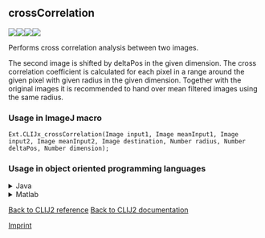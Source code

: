 ## crossCorrelation
<img src="images/mini_empty_logo.png"/><img src="images/mini_empty_logo.png"/><img src="images/mini_clijx_logo.png"/><img src="images/mini_empty_logo.png"/>

Performs cross correlation analysis between two images. 

The second image is shifted by deltaPos in the given dimension. The cross correlation coefficient is calculated for each pixel in a range around the given pixel with given radius in the given dimension. Together with the original images it is recommended to hand over mean filtered images using the same radius.  

### Usage in ImageJ macro
```
Ext.CLIJx_crossCorrelation(Image input1, Image meanInput1, Image input2, Image meanInput2, Image destination, Number radius, Number deltaPos, Number dimension);
```


### Usage in object oriented programming languages



<details>

<summary>
Java
</summary>
<pre class="highlight">// init CLIJ and GPU
import net.haesleinhuepf.clijx.CLIJx;
import net.haesleinhuepf.clij.clearcl.ClearCLBuffer;
CLIJx clijx = CLIJx.getInstance();

// get input parameters
ClearCLBuffer input1 = clijx.push(input1ImagePlus);
ClearCLBuffer meanInput1 = clijx.push(meanInput1ImagePlus);
ClearCLBuffer input2 = clijx.push(input2ImagePlus);
ClearCLBuffer meanInput2 = clijx.push(meanInput2ImagePlus);
destination = clijx.create(input1);
int radius = 10;
int deltaPos = 20;
int dimension = 30;
</pre>

<pre class="highlight">
// Execute operation on GPU
clijx.crossCorrelation(input1, meanInput1, input2, meanInput2, destination, radius, deltaPos, dimension);
</pre>

<pre class="highlight">
// show result
destinationImagePlus = clijx.pull(destination);
destinationImagePlus.show();

// cleanup memory on GPU
clijx.release(input1);
clijx.release(meanInput1);
clijx.release(input2);
clijx.release(meanInput2);
clijx.release(destination);
</pre>

</details>



<details>

<summary>
Matlab
</summary>
<pre class="highlight">% init CLIJ and GPU
clijx = init_clatlabx();

% get input parameters
input1 = clijx.pushMat(input1_matrix);
meanInput1 = clijx.pushMat(meanInput1_matrix);
input2 = clijx.pushMat(input2_matrix);
meanInput2 = clijx.pushMat(meanInput2_matrix);
destination = clijx.create(input1);
radius = 10;
deltaPos = 20;
dimension = 30;
</pre>

<pre class="highlight">
% Execute operation on GPU
clijx.crossCorrelation(input1, meanInput1, input2, meanInput2, destination, radius, deltaPos, dimension);
</pre>

<pre class="highlight">
% show result
destination = clijx.pullMat(destination)

% cleanup memory on GPU
clijx.release(input1);
clijx.release(meanInput1);
clijx.release(input2);
clijx.release(meanInput2);
clijx.release(destination);
</pre>

</details>



[Back to CLIJ2 reference](https://clij.github.io/clij2-docs/reference)
[Back to CLIJ2 documentation](https://clij.github.io/clij2-docs)

[Imprint](https://clij.github.io/imprint)
